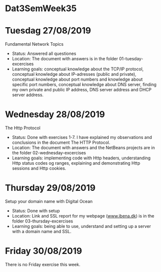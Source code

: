 # Dat3SemWeek35

# Tuesdag 27/08/2019
Fundamental Network Topics
- Status: Answered all questiones
- Location: The document with answers is in the folder 01-tuesday-excercises
- Learning goals: conceptual knowledge about the TCP/IP protocol, conceptual knowledge about IP-adresses (public and private), conceptual knowledge about port numbers and knowledge about specific port numbers, conceptual knowledge about DNS server, finding my own private and public IP address, DNS server address and DHCP server address.

# Wednesday 28/08/2019
The Http Protocol
- Status: Done with exercises 1-7. I have explained my observations and conclusions in the document The HTTP Protocol.
- Location: The document with answers and the NetBeans projects are in the folder 02-wednesday-excercises
- Learning goals: implementing code with Http headers, understanding Http status codes og ranges, explaining and demonstrating Http sessions and Http cookies. 

# Thursday 29/08/2019
Setup your domain name with Digital Ocean
- Status: Done with setup 
- Location: Link and SSL report for my webpage (www.ibena.dk) is in the folder 03-thursday-excercises
- Learning goals: being able to use, understand and setting up a server with a domain name and SSL.

# Friday 30/08/2019
There is no Friday exercise this week. 
